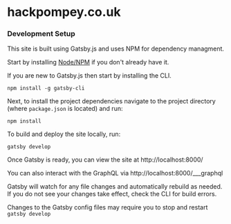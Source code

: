 # hackpompey.co.uk

### Development Setup
This site is built using Gatsby.js and uses NPM for dependency managment.

Start by installing [Node/NPM](https://nodejs.org/) if you don't already have it.

If you are new to Gatsby.js then start by installing the CLI.
```
npm install -g gatsby-cli
```

Next, to install the project dependencies navigate to the project directory (where `package.json` is located) and run:
```
npm install
```

To build and deploy the site locally, run:
```
gatsby develop
```

Once Gatsby is ready, you can view the site at http://localhost:8000/

You can also interact with the GraphQL via http://localhost:8000/___graphql

Gatsby will watch for any file changes and automatically rebuild as needed. 
If you do not see your changes take effect, check the CLI for build errors.

Changes to the Gatsby config files may require you to stop and restart `gatsby develop`
